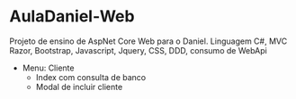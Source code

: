 # AulaDaniel-Web
Projeto de ensino de AspNet Core Web para o Daniel.
Linguagem C#, MVC Razor, Bootstrap, Javascript, Jquery, CSS, DDD, consumo de WebApi

- Menu: Cliente
  - Index com consulta de banco
  - Modal de incluir cliente
